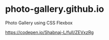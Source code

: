 # photo-gallery.github.io
Photo Gallery using CSS Flexbox



https://codepen.io/Shabnaj-L/full/ZEVxzRg
